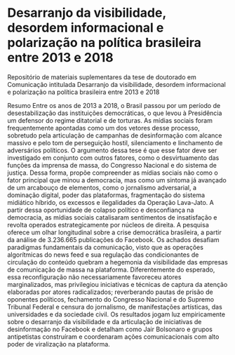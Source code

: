 # Desarranjo da visibilidade, desordem informacional e polarização na política brasileira entre 2013 e 2018
Repositório de materiais suplementares da tese de doutorado em Comunicação intitulada Desarranjo da visibilidade, desordem informacional e polarização na política brasileira entre 2013 e 2018

Resumo
Entre os anos de 2013 a 2018, o Brasil passou por um período de desestabilização das instituições democráticas, o que levou à Presidência um defensor do regime ditatorial e de torturas. As mídias sociais foram frequentemente apontadas como um dos vetores desse processo, sobretudo pela articulação de campanhas de desinformação com alcance massivo e pelo tom de perseguição hostil, silenciamento e linchamento de adversários políticos. O argumento dessa tese é que esse fator deve ser investigado em conjunto com outros fatores, como o desvirtuamento das funções da imprensa de massa, do Congresso Nacional e do sistema de justiça. Dessa forma, propõe compreender as mídias sociais não como o fator principal que minou a democracia, mas como um sintoma já avançado de um arcabouço de elementos, como o jornalismo adversarial, a dominação digital, poder das plataformas, fragmentação do sistema midiático híbrido, os excessos e ilegalidades da Operação Lava-Jato. A partir dessa oportunidade de colapso político e desconfiança na democracia, as mídias sociais catalisaram sentimentos de insatisfação e revolta operados estrategicamente por núcleos de direita. A pesquisa oferece um olhar longitudinal sobre a crise democrática brasileira, a partir da análise de 3.236.665 publicações do Facebook. Os achados desafiam paradigmas fundamentais da comunicação, visto que as operações algorítmicas do news feed e sua regulação das condicionantes de circulação do conteúdo quebram a hegemonia da visibilidade das empresas de comunicação de massa na plataforma. Diferentemente do esperado, essa reconfiguração não necessariamente favoreceu atores marginalizados, mas privilegiou iniciativas e técnicas de captura da atenção elaboradas por atores radicalizados; reverberando pautas de prisão de oponentes políticos, fechamento do Congresso Nacional e do Supremo Tribunal Federal e censura do jornalismo, de manifestações artísticas, das universidades e da sociedade civil. Os resultados jogam luz empiricamente sobre o desarranjo da visibilidade e da articulação de iniciativas de desinformação no Facebook e detalham como Jair Bolsonaro e grupos antipetistas construíram e coordenaram ações comunicacionais com alto poder de viralização na plataforma.
